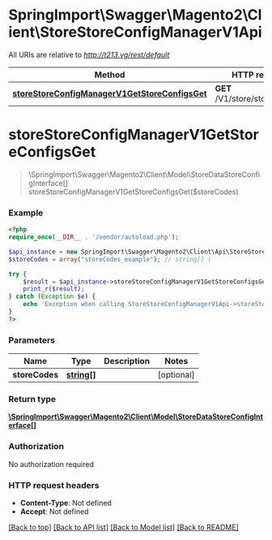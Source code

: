 # SpringImport\Swagger\Magento2\Client\StoreStoreConfigManagerV1Api

All URIs are relative to *http://t213.vg/rest/default*

Method | HTTP request | Description
------------- | ------------- | -------------
[**storeStoreConfigManagerV1GetStoreConfigsGet**](StoreStoreConfigManagerV1Api.md#storeStoreConfigManagerV1GetStoreConfigsGet) | **GET** /V1/store/storeConfigs | 


# **storeStoreConfigManagerV1GetStoreConfigsGet**
> \SpringImport\Swagger\Magento2\Client\Model\StoreDataStoreConfigInterface[] storeStoreConfigManagerV1GetStoreConfigsGet($storeCodes)





### Example
```php
<?php
require_once(__DIR__ . '/vendor/autoload.php');

$api_instance = new SpringImport\Swagger\Magento2\Client\Api\StoreStoreConfigManagerV1Api();
$storeCodes = array("storeCodes_example"); // string[] | 

try {
    $result = $api_instance->storeStoreConfigManagerV1GetStoreConfigsGet($storeCodes);
    print_r($result);
} catch (Exception $e) {
    echo 'Exception when calling StoreStoreConfigManagerV1Api->storeStoreConfigManagerV1GetStoreConfigsGet: ', $e->getMessage(), PHP_EOL;
}
?>
```

### Parameters

Name | Type | Description  | Notes
------------- | ------------- | ------------- | -------------
 **storeCodes** | [**string[]**](../Model/string.md)|  | [optional]

### Return type

[**\SpringImport\Swagger\Magento2\Client\Model\StoreDataStoreConfigInterface[]**](../Model/StoreDataStoreConfigInterface.md)

### Authorization

No authorization required

### HTTP request headers

 - **Content-Type**: Not defined
 - **Accept**: Not defined

[[Back to top]](#) [[Back to API list]](../../README.md#documentation-for-api-endpoints) [[Back to Model list]](../../README.md#documentation-for-models) [[Back to README]](../../README.md)

